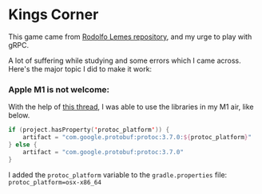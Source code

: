 # Kings Corner

This game came from [Rodolfo Lemes repository](https://github.com/RodolfoLemes/kings-corner), and my urge to play with gRPC.

A lot of suffering while studying and some errors which I came across. Here's the major topic I did to make it work:

### Apple M1 is not welcome:
With the help of [this thread](https://stackoverflow.com/questions/70072933/could-not-find-protoc-3-9-2-osx-on-flutter-android-build), I was able to use the libraries in my M1 air, like below.
```kotlin
if (project.hasProperty('protoc_platform')) {  
    artifact = "com.google.protobuf:protoc:3.7.0:${protoc_platform}"  
} else {  
    artifact = "com.google.protobuf:protoc:3.7.0"  
}
```
I added the `protoc_platform` variable to the `gradle.properties` file:
```protoc_platform=osx-x86_64```
